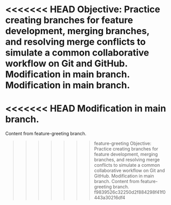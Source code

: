 <<<<<<< HEAD
Objective: Practice creating branches for feature development, merging branches, and resolving merge conflicts to simulate a common collaborative workflow on Git and GitHub.
Modification in main branch.
Modification in main branch.
=======
<<<<<<< HEAD
Modification in main branch.
=======
Content from feature-greeting branch.
>>>>>>> feature-greeting
Objective: Practice creating branches for feature development, merging branches, and resolving merge conflicts to simulate a common collaborative workflow on Git and GitHub.
Modification in main branch.
Content from feature-greeting branch.
>>>>>>> f9839526c32250d2f884298f41f0443a30216df4
